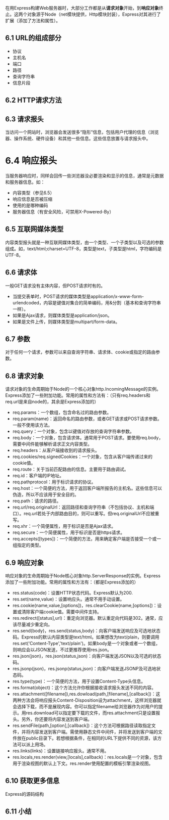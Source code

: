 在用Express构建Web服务器时，大部分工作都是从**请求对象**开始，到**响应对象**终止。这两个对象源于Node（net模块提供，Http模块封装），Express对其进行了扩展（添加了方法和属性）。

## 6.1 URL的组成部分

* 协议
* 主机名
* 端口
* 路径
* 查询字符串
* 信息片段



## 6.2 HTTP请求方法



## 6.3 请求报头

当访问一个网站时，浏览器会发送很多“隐形”信息，包括用户代理的信息（浏览器、操作系统、硬件设备）和其他一些信息。这些信息放置与请求报头中。



# 6.4 响应报头

当服务器响应时，同样会回传一些浏览器没必要渲染和显示的信息，通常是元数据和服务器信息。如：

* 内容类型（参见6.5）
* 响应信息是否被压缩
* 使用的是哪种编码
* 服务器信息（有安全风险，可禁用X-Powered-By）



## 6.5 互联网媒体类型

内容类型报头就是一种互联网媒体类型，由一个类型、一个子类型以及可选的参数组成。如，text/html;charset=UTF-8，类型是text，子类型是html，字符编码是UTF-8。



## 6.6 请求体

一般GET请求没有主体内容，但POST请求时有的。

* 当提交表单时，POST请求的媒体类型是application/x-www-form-urlendcoded，内容是键值对集合的简单编码，用&分割（基本和查询字符串一样）。
* 如果是Ajax请求，则媒体类型是application/json。
* 如果是文件上传，则媒体类型是multipart/form-data。



## 6.7 参数

对于任何一个请求，参数可以来自查询字符串、请求体、cookie或指定的路由参数。



## 6.8 请求对象

请求对象的生命周期始于Node的一个核心对象http.IncomingMessage的实例。Express添加了一些附加功能。常用的属性和方法有：（只有req.headers和req.url是来自node的，其余是Express添加的）

* req.params：一个数组，包含命名过的路由参数。
* req.param(name)：返回命名的路由参数，或者GET请求或POST请求参数。一般不使用该方法。
* req.query：一个对象，包含以键值对存放的查询字符串参数。
* req.body：一个对象，包含请求体。通常用于POST请求。要使用req.body，需要中间件能够解析请求正文内容类型。
* req.headers：从客户端接收到的请求报头。
* req.cookies/req.signedCookies：一个对象，包含从客户端传递过来的cookie值。
* req.route：关于当前匹配路由的信息。主要用于路由调试。
* req.id：客户端的IP地址。
* req.pathprotocol：用于标识请求的协议。
* req.host：一个简便的方法，用于返回客户端所报告的主机名。这些信息可以伪造，所以不应该用于安全目的。
* req.path：请求的路径。
* req.url/req.originalUrl：返回路径和查询字符串（不包括协议、主机和端口）。req.url若处于内部路由目的，则可以重写。但req.originalUrl不应被重写。
* req.xhr：一个简便属性，用于标识是否是Ajax请求。
* req.secure：一个简便属性，用于标识是否是https请求。
* req.accepts([types])：一个简便的方法，用来确定客户端是否接受一个或一组指定的类型。




## 6.9 响应对象

响应对象的生命周期始于Node核心对象http.ServerResponse的实例。Express添加了一些附加功能。常用的属性和方法有：（都是Express添加的）

* res.status(code)：设置HTTP状态代码。Express默认为200.
* res.set(name,value)：设置响应头。通常不用手动设置。
* res.cookie(name,value,[options])，res.clearCookie(name,[options])：设置或清除客户端cookie值。需要中间件支持。
* res.redirect([status],url)：重定向浏览器。默认重定向代码是302。通常，应该尽量减少重定向。
* res.send(body)，res.send(status,body)：向客户端发送响应及可选地状态码。Express的默认内容类型是text/html。如果想改为text/plain，则要调用res.set('Content-Type','text/plain')。如果body是一个对象或者一个数组，则响应会以JSON发送，不过更推荐使用res.json。
* res.json(json)，res.json(status,json)：向客户端发送JSON以及可选的状态码。
* res.jsonp(json)，res.jsonp(status,json)：向客户端发送JSONP及可选地状态码。
* res.type(type)：一个简便的方法，用于设置Content-Type头信息。
* res.format(object)：这个方法允许你根据接收请求报头发送不同的内容。
* res.attachment([filename]),res.dowload(path,[filename],[callback])：这两种方法会将响应报头Content-Disposition设为attachment，这样浏览器就会选择下载，而不是展现内容。你可以指定filename给浏览器作为对用户的提示。用res.download可以指定要下载的文件，而res.attachment只是设置报头。另外，你还要将内容发送到客户端。
* res.sendFile(path,[option],[callback])：这个方法可根据路径读取指定文件，并将内容发送到客户端。需使用静态文件中间件，并将发送到客户端的文件放在public目录下。若想根据条件，在相同的URL下提供不同的资源，该方法可以派上用场。
* res.links(links)：设置链接响应报头。通常不用。
* res.locals,res.render(view,[locals],callback)：res.locals是一个对象，包含用于渲染视图的默认上下文。res.render使用配置的模板引擎渲染视图。



## 6.10 获取更多信息

Express的源码结构



## 6.11 小结

